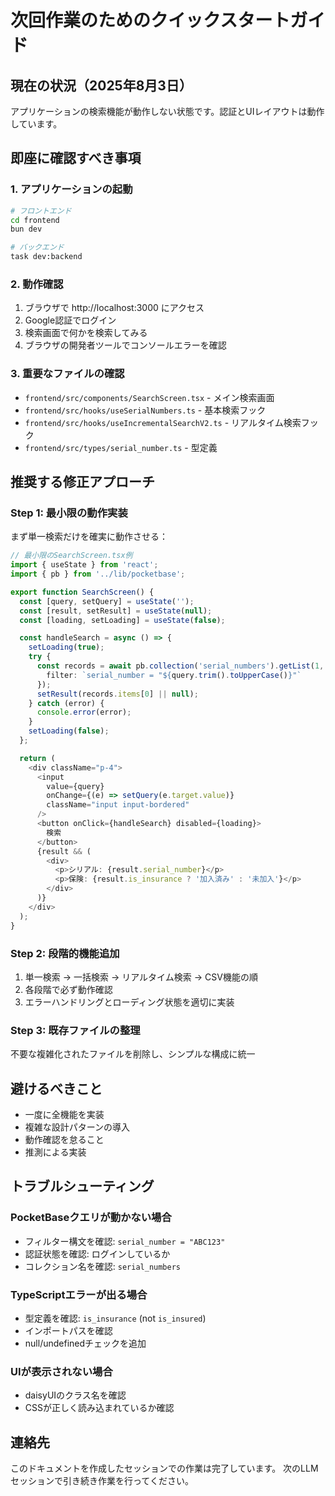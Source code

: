 # 次回作業のためのクイックスタートガイド

## 現在の状況（2025年8月3日）
アプリケーションの検索機能が動作しない状態です。認証とUIレイアウトは動作しています。

## 即座に確認すべき事項

### 1. アプリケーションの起動
```bash
# フロントエンド
cd frontend
bun dev

# バックエンド
task dev:backend
```

### 2. 動作確認
1. ブラウザで http://localhost:3000 にアクセス
2. Google認証でログイン
3. 検索画面で何かを検索してみる
4. ブラウザの開発者ツールでコンソールエラーを確認

### 3. 重要なファイルの確認
- `frontend/src/components/SearchScreen.tsx` - メイン検索画面
- `frontend/src/hooks/useSerialNumbers.ts` - 基本検索フック
- `frontend/src/hooks/useIncrementalSearchV2.ts` - リアルタイム検索フック
- `frontend/src/types/serial_number.ts` - 型定義

## 推奨する修正アプローチ

### Step 1: 最小限の動作実装
まず単一検索だけを確実に動作させる：

```typescript
// 最小限のSearchScreen.tsx例
import { useState } from 'react';
import { pb } from '../lib/pocketbase';

export function SearchScreen() {
  const [query, setQuery] = useState('');
  const [result, setResult] = useState(null);
  const [loading, setLoading] = useState(false);

  const handleSearch = async () => {
    setLoading(true);
    try {
      const records = await pb.collection('serial_numbers').getList(1, 1, {
        filter: `serial_number = "${query.trim().toUpperCase()}"`
      });
      setResult(records.items[0] || null);
    } catch (error) {
      console.error(error);
    }
    setLoading(false);
  };

  return (
    <div className="p-4">
      <input 
        value={query} 
        onChange={(e) => setQuery(e.target.value)}
        className="input input-bordered"
      />
      <button onClick={handleSearch} disabled={loading}>
        検索
      </button>
      {result && (
        <div>
          <p>シリアル: {result.serial_number}</p>
          <p>保険: {result.is_insurance ? '加入済み' : '未加入'}</p>
        </div>
      )}
    </div>
  );
}
```

### Step 2: 段階的機能追加
1. 単一検索 → 一括検索 → リアルタイム検索 → CSV機能の順
2. 各段階で必ず動作確認
3. エラーハンドリングとローディング状態を適切に実装

### Step 3: 既存ファイルの整理
不要な複雑化されたファイルを削除し、シンプルな構成に統一

## 避けるべきこと
- 一度に全機能を実装
- 複雑な設計パターンの導入
- 動作確認を怠ること
- 推測による実装

## トラブルシューティング

### PocketBaseクエリが動かない場合
- フィルター構文を確認: `serial_number = "ABC123"`
- 認証状態を確認: ログインしているか
- コレクション名を確認: `serial_numbers`

### TypeScriptエラーが出る場合
- 型定義を確認: `is_insurance` (not `is_insured`)
- インポートパスを確認
- null/undefinedチェックを追加

### UIが表示されない場合
- daisyUIのクラス名を確認
- CSSが正しく読み込まれているか確認

## 連絡先
このドキュメントを作成したセッションでの作業は完了しています。
次のLLMセッションで引き続き作業を行ってください。
